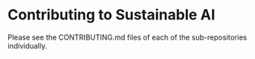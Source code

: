 # Contributing to Sustainable AI

Please see the CONTRIBUTING.md files of each of the sub-repositories individually.
